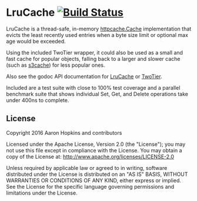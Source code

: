 LruCache [![Build Status](https://travis-ci.org/die-net/lrucache.svg?branch=master)](https://travis-ci.org/die-net/lrucache)
========

LruCache is a thread-safe, in-memory [httpcache.Cache](https://github.com/gregjones/httpcache) implementation that evicts the least recently used entries when a byte size limit or optional max age would be exceeded.

Using the included TwoTier wrapper, it could also be used as a small and fast cache for popular objects, falling back to a larger and slower cache (such as [s3cache](https://github.com/sourcegraph/s3cache)) for less popular ones.

Also see the godoc API documentation for [LruCache](https://godoc.org/github.com/die-net/lrucache) or [TwoTier](https://godoc.org/github.com/die-net/lrucache/twotier).

Included are a test suite with close to 100% test coverage and a parallel benchmark suite that shows individual Set, Get, and Delete operations take under 400ns to complete.

License
-------

Copyright 2016 Aaron Hopkins and contributors

Licensed under the Apache License, Version 2.0 (the "License"); you may not use this file except in compliance with the License. You may obtain a copy of the License at: http://www.apache.org/licenses/LICENSE-2.0

Unless required by applicable law or agreed to in writing, software distributed under the License is distributed on an "AS IS" BASIS, WITHOUT WARRANTIES OR CONDITIONS OF ANY KIND, either express or implied. See the License for the specific language governing permissions and limitations under the License.
